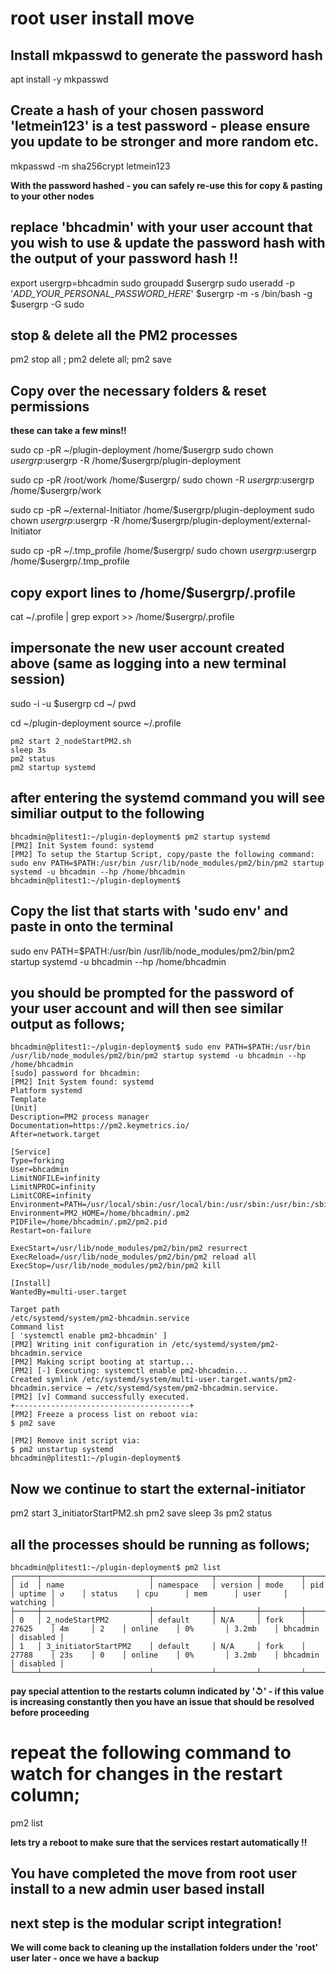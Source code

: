 #  root user install move

## Install mkpasswd to generate the password hash
apt install -y mkpasswd

## Create a hash of your chosen password 'letmein123' is a test password - please ensure you update to be stronger and more random etc.
mkpasswd -m sha256crypt letmein123

**With the password hashed - you can safely re-use this for copy & pasting to your other nodes**


## replace 'bhcadmin' with your user account that you wish to use & update the password hash with the output of your password hash !!
export usergrp=bhcadmin
sudo groupadd $usergrp
sudo useradd -p '_ADD_YOUR_PERSONAL_PASSWORD_HERE_' $usergrp -m -s /bin/bash -g $usergrp -G sudo



## stop & delete all the PM2 processes

pm2 stop all ; pm2 delete all; pm2 save 



## Copy over the necessary folders & reset permissions

**these can take a few mins!!**


sudo cp -pR ~/plugin-deployment /home/$usergrp
sudo chown $usergrp:$usergrp  -R  /home/$usergrp/plugin-deployment


sudo cp -pR /root/work /home/$usergrp/
sudo chown -R $usergrp:$usergrp /home/$usergrp/work


sudo cp -pR ~/external-Initiator /home/$usergrp/plugin-deployment
sudo chown $usergrp:$usergrp  -R  /home/$usergrp/plugin-deployment/external-Initiator


sudo cp -pR ~/.tmp_profile /home/$usergrp/
sudo chown $usergrp:$usergrp  /home/$usergrp/.tmp_profile


## copy export lines to /home/$usergrp/.profile
cat ~/.profile | grep export >> /home/$usergrp/.profile



## impersonate the new user account created above (same as logging into a new terminal session)
sudo -i -u $usergrp
cd ~/
pwd

cd ~/plugin-deployment
source ~/.profile


```
pm2 start 2_nodeStartPM2.sh
sleep 3s
pm2 status
pm2 startup systemd
```

## after entering the systemd command you will see similiar output to the following

```
bhcadmin@plitest1:~/plugin-deployment$ pm2 startup systemd
[PM2] Init System found: systemd
[PM2] To setup the Startup Script, copy/paste the following command:
sudo env PATH=$PATH:/usr/bin /usr/lib/node_modules/pm2/bin/pm2 startup systemd -u bhcadmin --hp /home/bhcadmin
bhcadmin@plitest1:~/plugin-deployment$
```


## Copy the list that starts with 'sudo env' and paste in onto the terminal
sudo env PATH=$PATH:/usr/bin /usr/lib/node_modules/pm2/bin/pm2 startup systemd -u bhcadmin --hp /home/bhcadmin


## you should be prompted for the password of your user account and will then see similar output as follows;

```
bhcadmin@plitest1:~/plugin-deployment$ sudo env PATH=$PATH:/usr/bin /usr/lib/node_modules/pm2/bin/pm2 startup systemd -u bhcadmin --hp /home/bhcadmin
[sudo] password for bhcadmin:
[PM2] Init System found: systemd
Platform systemd
Template
[Unit]
Description=PM2 process manager
Documentation=https://pm2.keymetrics.io/
After=network.target

[Service]
Type=forking
User=bhcadmin
LimitNOFILE=infinity
LimitNPROC=infinity
LimitCORE=infinity
Environment=PATH=/usr/local/sbin:/usr/local/bin:/usr/sbin:/usr/bin:/sbin:/bin:/snap/bin:/usr/local/go/bin:/home/bhcadmin/work/bin:/usr/local/go/bin:/home/bhcadmin/work/bin:/usr/bin:/bin:/usr/local/sbin:/usr/local/bin:/usr/sbin:/usr/bin
Environment=PM2_HOME=/home/bhcadmin/.pm2
PIDFile=/home/bhcadmin/.pm2/pm2.pid
Restart=on-failure

ExecStart=/usr/lib/node_modules/pm2/bin/pm2 resurrect
ExecReload=/usr/lib/node_modules/pm2/bin/pm2 reload all
ExecStop=/usr/lib/node_modules/pm2/bin/pm2 kill

[Install]
WantedBy=multi-user.target

Target path
/etc/systemd/system/pm2-bhcadmin.service
Command list
[ 'systemctl enable pm2-bhcadmin' ]
[PM2] Writing init configuration in /etc/systemd/system/pm2-bhcadmin.service
[PM2] Making script booting at startup...
[PM2] [-] Executing: systemctl enable pm2-bhcadmin...
Created symlink /etc/systemd/system/multi-user.target.wants/pm2-bhcadmin.service → /etc/systemd/system/pm2-bhcadmin.service.
[PM2] [v] Command successfully executed.
+---------------------------------------+
[PM2] Freeze a process list on reboot via:
$ pm2 save

[PM2] Remove init script via:
$ pm2 unstartup systemd
bhcadmin@plitest1:~/plugin-deployment$
```


## Now we continue to start the external-initiator
pm2 start 3_initiatorStartPM2.sh
pm2 save
sleep 3s
pm2 status


## all the processes should be running as follows;
```
bhcadmin@plitest1:~/plugin-deployment$ pm2 list
┌─────┬────────────────────────┬─────────────┬─────────┬─────────┬──────────┬────────┬──────┬───────────┬──────────┬──────────┬──────────┬──────────┐
│ id  │ name                   │ namespace   │ version │ mode    │ pid      │ uptime │ ↺    │ status    │ cpu      │ mem      │ user     │ watching │
├─────┼────────────────────────┼─────────────┼─────────┼─────────┼──────────┼────────┼──────┼───────────┼──────────┼──────────┼──────────┼──────────┤
│ 0   │ 2_nodeStartPM2         │ default     │ N/A     │ fork    │ 27625    │ 4m     │ 2    │ online    │ 0%       │ 3.2mb    │ bhcadmin │ disabled │
│ 1   │ 3_initiatorStartPM2    │ default     │ N/A     │ fork    │ 27788    │ 23s    │ 0    │ online    │ 0%       │ 3.2mb    │ bhcadmin │ disabled │
└─────┴────────────────────────┴─────────────┴─────────┴─────────┴──────────┴────────┴──────┴───────────┴──────────┴──────────┴──────────┴──────────┘

```
**pay special attention to the restarts column indicated by '↺' - if this value is increasing constantly then you have an issue that should be resolved before proceeding**


# repeat the following command to watch for changes in the restart column;
pm2 list


**lets try a reboot to make sure that the services restart automatically !!**

## You have completed the move from root user install to a new admin user based install
## next step is the modular script integration!


**We will come back to cleaning up the installation folders under the 'root' user later - once we have a backup**